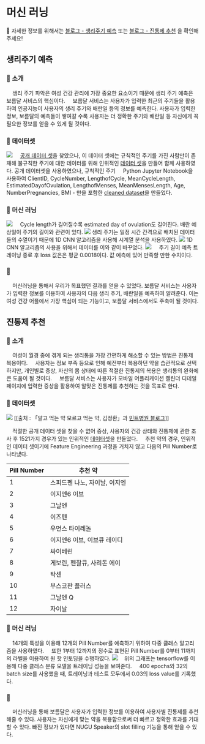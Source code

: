 # 머신 러닝

🔎 자세한 정보를 위해서는 [블로그 - 생리주기 예측](https://velog.io/@passengers/%EB%B3%B4%EB%A6%84%EB%8B%AC-2.1-%EB%A8%B8%EC%8B%A0%EB%9F%AC%EB%8B%9D-%EC%83%9D%EB%A6%AC-%EC%A3%BC%EA%B8%B0-%EC%98%88%EC%B8%A1) 또는 [블로그 - 진통제 추천](https://velog.io/@passengers/%EB%B3%B4%EB%A6%84%EB%8B%AC-2.2-%EB%A8%B8%EC%8B%A0%EB%9F%AC%EB%8B%9D-%EC%A7%84%ED%86%B5%EC%A0%9C-%EC%B6%94%EC%B2%9C) 을 확인해주세요!

## 생리주기 예측
### 📍 소개

&nbsp;&nbsp;&nbsp;&nbsp;생리 주기 파악은 여성 건강 관리에 가장 중요한 요소이기 때문에 생리 주기 예측은 보름달 서비스의 핵심이다. 
&nbsp;&nbsp;&nbsp;&nbsp;보름달 서비스는 사용자가 입력한 최근의 주기들을 활용하여 인공지능이 사용자의 생리 주기와 배란일 등의 정보를 예측한다. 사용자가 입력한 정보, 보름달의 예측들이 쌓여갈 수록 사용자는 더 정확한 주기와 배란일 등 자신에게 꼭 필요한 정보를 얻을 수 있게 될 것이다. 

### 📍 데이터셋

![](https://images.velog.io/images/passengers/post/4fb650b1-7244-47df-8c00-0e1cddde22da/image.png)
&nbsp;&nbsp;&nbsp;&nbsp;[공개 데이터 셋](https://epublications.marquette.edu/data_nfp/7/)을 찾았으나, 이 데이터 셋에는 규칙적인 주기를 가진 사람만이 존재해 불규칙한 주기에 대한 데이터를 위해 인위적인 [데이터 셋](https://docs.google.com/spreadsheets/d/1dgA92cMf24v6mVbfLOlIx4PBlI-sbjkncZ-7wOgB7Bk/edit#gid=0)을 만들어 함께 사용하였다. 
공개 데이터셋을 사용하였으나, 규칙적인 주기
&nbsp;&nbsp;&nbsp;&nbsp;Python Jupyter Notebook을 사용하여 ClientID, CycleNumber, LengthofCycle, MeanCycleLength, EstimatedDayofOvulation, LengthofMenses, MeanMensesLength, Age, NumberPregnancies, BMI - 만을 포함한 [cleaned dataset](https://github.com/Passengers-HY/Machine-Learning/blob/master/datasetcleaned.csv)을 만들었다.


### 📍 머신 러닝

![](https://images.velog.io/images/passengers/post/139129a3-de44-461f-88aa-cdb1bd4d0d41/image.png)
&nbsp;&nbsp;&nbsp;&nbsp;Cycle length가 길어질수록 estimated day of ovulation도 길어진다. 배란 예상일이 주기의 길이와 관련이 있다. 
![](https://images.velog.io/images/passengers/post/380c1dfa-82b2-45e5-b014-1c2bd28e62b5/cnn%20algorithm.PNG)
생리 주기는 일정 시간 간격으로 배치된 데이터들의 수열이기 때문에 1D CNN 알고리즘을 사용해 시계열 분석을 사용하였다. 
![](https://images.velog.io/images/passengers/post/0fb0641d-abc5-4b20-9034-0f4a8f033618/image.png)
1D CNN 알고리즘의 사용을 위해서 데이터를 이와 같이 바꾸었다. 
![](https://images.velog.io/images/passengers/post/b270a6e0-0155-4f7a-b3e0-bca379a57de4/lossvaluecycle.PNG)
&nbsp;&nbsp;&nbsp;&nbsp;주기 길이 예측 트레이닝 종료 후 loss 값은은 평균 0.0018이다. 값 예측에 있어 만족할 만한 수치이다.
### 📍
&nbsp;&nbsp;&nbsp;&nbsp;머신러닝을 통해서 우리가 목표했던 결과를 얻을 수 있었다. 보름달 서비스는 사용자가 입력한 정보를 이용하여 사용자의 다음 생리 주기, 배란일을 예측하여 알려준다. 이는 여성 건강 어플에서 가장 핵심이 되는 기능이고, 보름달 서비스에서도 주축이 될 것이다.
## 진통제 추천
### 📍 소개
&nbsp;&nbsp;&nbsp;&nbsp;여성이 월경 중에 겪게 되는 생리통을 가장 간편하게 해소할 수 있는 방법은 진통제 복용이다. 
&nbsp;&nbsp;&nbsp;&nbsp;사용자는 정보 부족 등으로 인해 예전부터 복용하던 약을 습관적으로 선택하지만, 개인별로 증상, 자신의 몸 상태에 따른 적절한 진통제의 복용은 생리통의 완화에 큰 도움이 될 것이다. 
&nbsp;&nbsp;&nbsp;&nbsp;보름달 서비스는 사용자가 모바일 어플리케이션 캘린더 디테일 페이지에 입력한 증상을 활용하여 알맞은 진통제를 추천하는 것을 목표로 한다.
### 📍 데이터셋
![](https://images.velog.io/images/passengers/post/40425e44-9982-4a6c-a922-453ac656ca6a/image.png) [[출처 : 「알고 먹는 약 모르고 먹는 약, 김정환」과 [민트병원 블로그](https://m.blog.naver.com/shamadeo/221358735509)]]

&nbsp;&nbsp;&nbsp;&nbsp;적절한 공개 데이터 셋을 찾을 수 없어 증상, 사용자의 건강 상태와 진통제에 관한 조사 후 1521가지 경우가 있는 인위적인 [데이터셋](https://github.com/Passengers-HY/Machine-Learning/blob/master/ds_pills.csv)을 만들었다.
&nbsp;&nbsp;&nbsp;&nbsp;추천 약의 경우, 인위적인 데이터 셋이기에 Feature Engineering 과정을 거치지 않고 다음의 Pill Number로 나타냈다.

| Pill Number | 추천 약 |
|---| --- |
| 1 | 스피드펜 나노, 자이날, 이지엔 |
| 2 | 이지엔6 이브 |
| 3 | 그날엔 |
| 4 | 이즈펜 |
| 5 | 우먼스 타이레놀 |
| 6 | 이지엔6 이브, 이브큐 레이디 |
| 7 | 싸이베린 |
| 8 | 게보린, 펜잘큐, 사리돈 에이 |
| 9 | 탁센 |
| 10 | 부스코판 플러스  |
| 11 | 그날엔 Q |
| 12 | 자이날 |

### 📍 머신 러닝
&nbsp;&nbsp;&nbsp;&nbsp;14개의 특성을 이용해 12개의 Pill Number를 예측하기 위하여 다중 클래스 알고리즘을 사용하였다. 
&nbsp;&nbsp;&nbsp;&nbsp;또한 1부터 12까지의 정수로 표현된 Pill Number를 0부터 11까지의 라벨을 이용하여 원 핫 인토딩을 수행하였다. 
![](https://images.velog.io/images/passengers/post/e134136c-d75e-4fc3-9808-534ebb0e1933/a.jpg)&nbsp;&nbsp;&nbsp;&nbsp;위의 그래프는 tensorflow를 이용해 다중 클래스 분류 모델을 트레이닝 성능을 보여준다. 
&nbsp;&nbsp;&nbsp;&nbsp;400 epochs와 32의 batch size를 사용했을 때, 트레이닝과 테스트 모두에서 0.03의 loss value를 기록했다.

### 📍 
&nbsp;&nbsp;&nbsp;&nbsp;머신러닝을 통해 보름달은 사용자가 입력한 정보를 이용하여 사용자별 진통제를 추천해줄 수 있다. 사용자는 자신에게 맞는 약을 복용함으로써 더 빠르고 정확한 효과를 기대할 수 있다. 빠진 정보가 있다면 NUGU Speaker의 slot filling 기능을 통해 얻을 수 있다.


